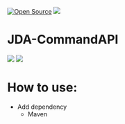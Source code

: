 [![Open Source](https://badges.frapsoft.com/os/v1/open-source.svg?v=102)](https://GitHub.com/Ryzeon/rImgServer)
[![](https://jitpack.io/v/Ryzeon/JDA-CommandAPI.svg)](https://jitpack.io/#Ryzeon/JDA-CommandAPI)

# JDA-CommandAPI

<img src="https://img.shields.io/badge/Java-ED8B00?style=for-the-badge&logo=java&logoColor=white"> <img src="https://img.shields.io/badge/Discord-7289DA?style=for-the-badge&logo=discord&logoColor=white">

# How to use: 
  * Add dependency
    * Maven
